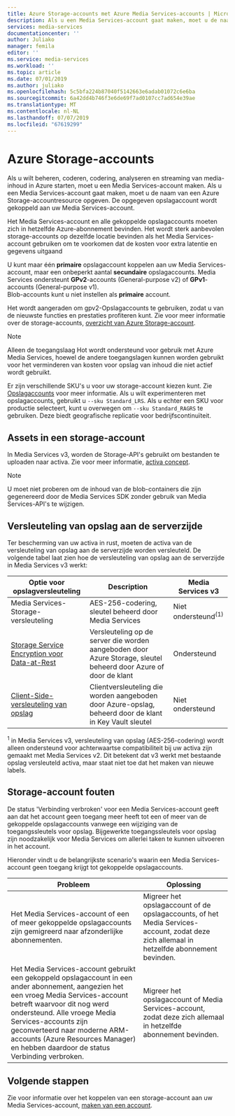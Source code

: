 ```yaml
---
title: Azure Storage-accounts met Azure Media Services-accounts | Microsoft Docs
description: Als u een Media Services-account gaat maken, moet u de naam van een Azure Storage-accountresource opgeven. De opgegeven opslagaccount wordt gekoppeld aan uw Media Services-account.
services: media-services
documentationcenter: ''
author: Juliako
manager: femila
editor: ''
ms.service: media-services
ms.workload: ''
ms.topic: article
ms.date: 07/01/2019
ms.author: juliako
ms.openlocfilehash: 5c5bfa224b87040f5142663e6adab01072c6e6ba
ms.sourcegitcommit: 6a42dd4b746f3e6de69f7ad0107cc7ad654e39ae
ms.translationtype: MT
ms.contentlocale: nl-NL
ms.lasthandoff: 07/07/2019
ms.locfileid: "67619299"
---
```

# <a name="azure-storage-accounts"></a>Azure Storage-accounts

Als u wilt beheren, coderen, codering, analyseren en streaming van media-inhoud in Azure starten, moet u een Media Services-account maken. Als u een Media Services-account gaat maken, moet u de naam van een Azure Storage-accountresource opgeven. De opgegeven opslagaccount wordt gekoppeld aan uw Media Services-account. 

Het Media Services-account en alle gekoppelde opslagaccounts moeten zich in hetzelfde Azure-abonnement bevinden. Het wordt sterk aanbevolen storage-accounts op dezelfde locatie bevinden als het Media Services-account gebruiken om te voorkomen dat de kosten voor extra latentie en gegevens uitgaand

U kunt maar één **primaire** opslagaccount koppelen aan uw Media Services-account, maar een onbeperkt aantal **secundaire** opslagaccounts. Media Services ondersteunt **GPv2**-accounts (General-purpose v2) of **GPv1**-accounts (General-purpose v1). <br/>Blob-accounts kunt u niet instellen als **primaire** account. 

Het wordt aangeraden om gpv2-Opslagaccounts te gebruiken, zodat u van de nieuwste functies en prestaties profiteren kunt. Zie voor meer informatie over de storage-accounts, [overzicht van Azure Storage-account](../../storage/common/storage-account-overview.md).

> [!NOTE]
> Alleen de toegangslaag Hot wordt ondersteund voor gebruik met Azure Media Services, hoewel de andere toegangslagen kunnen worden gebruikt voor het verminderen van kosten voor opslag van inhoud die niet actief wordt gebruikt.

Er zijn verschillende SKU's u voor uw storage-account kiezen kunt. Zie [Opslagaccounts](https://docs.microsoft.com/cli/azure/storage/account?view=azure-cli-latest) voor meer informatie. Als u wilt experimenteren met opslagaccounts, gebruikt u `--sku Standard_LRS`. Als u echter een SKU voor productie selecteert, kunt u overwegen om `--sku Standard_RAGRS` te gebruiken. Deze biedt geografische replicatie voor bedrijfscontinuïteit. 

## <a name="assets-in-a-storage-account"></a>Assets in een storage-account

In Media Services v3, worden de Storage-API's gebruikt om bestanden te uploaden naar activa. Zie voor meer informatie, [activa concept](assets-concept.md).

> [!Note]
> U moet niet proberen om de inhoud van de blob-containers die zijn gegenereerd door de Media Services SDK zonder gebruik van Media Services-API's te wijzigen.
 
## <a name="storage-side-encryption"></a>Versleuteling van opslag aan de serverzijde

Ter bescherming van uw activa in rust, moeten de activa van de versleuteling van opslag aan de serverzijde worden versleuteld. De volgende tabel laat zien hoe de versleuteling van opslag aan de serverzijde in Media Services v3 werkt:

|Optie voor opslagversleuteling|Description|Media Services v3|
|---|---|---|
|Media Services-Storage-versleuteling| AES-256-codering, sleutel beheerd door Media Services|Niet ondersteund<sup>(1)</sup>|
|[Storage Service Encryption voor Data-at-Rest](https://docs.microsoft.com/azure/storage/common/storage-service-encryption)|Versleuteling op de server die worden aangeboden door Azure Storage, sleutel beheerd door Azure of door de klant|Ondersteund|
|[Client-Side-versleuteling van opslag](https://docs.microsoft.com/azure/storage/common/storage-client-side-encryption)|Clientversleuteling die worden aangeboden door Azure-opslag, beheerd door de klant in Key Vault sleutel|Niet ondersteund|

<sup>1</sup> in Media Services v3, versleuteling van opslag (AES-256-codering) wordt alleen ondersteund voor achterwaartse compatibiliteit bij uw activa zijn gemaakt met Media Services v2. Dit betekent dat v3 werkt met bestaande opslag versleuteld activa, maar staat niet toe dat het maken van nieuwe labels.

## <a name="storage-account-errors"></a>Storage-account fouten

De status 'Verbinding verbroken' voor een Media Services-account geeft aan dat het account geen toegang meer heeft tot een of meer van de gekoppelde opslagaccounts vanwege een wijziging van de toegangssleutels voor opslag. Bijgewerkte toegangssleutels voor opslag zijn noodzakelijk voor Media Services om allerlei taken te kunnen uitvoeren in het account.

Hieronder vindt u de belangrijkste scenario's waarin een Media Services-account geen toegang krijgt tot gekoppelde opslagaccounts. 

|Probleem|Oplossing|
|---|---|
|Het Media Services-account of een of meer gekoppelde opslagaccounts zijn gemigreerd naar afzonderlijke abonnementen. |Migreer het opslagaccount of de opslagaccounts, of het Media Services-account, zodat deze zich allemaal in hetzelfde abonnement bevinden. |
|Het Media Services-account gebruikt een gekoppeld opslagaccount in een ander abonnement, aangezien het een vroeg Media Services-account betreft waarvoor dit nog werd ondersteund. Alle vroege Media Services-accounts zijn geconverteerd naar moderne ARM-accounts (Azure Resources Manager) en hebben daardoor de status Verbinding verbroken. |Migreer het opslagaccount of Media Services-account, zodat deze zich allemaal in hetzelfde abonnement bevinden.|

## <a name="next-steps"></a>Volgende stappen

Zie voor informatie over het koppelen van een storage-account aan uw Media Services-account, [maken van een account](create-account-cli-quickstart.md).
